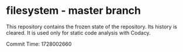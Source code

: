 # filesystem - master branch

This repository contains the frozen state of the repository.
Its history is cleared. It is used only for static code
analysis with Codacy.

Commit Time: 1728002660